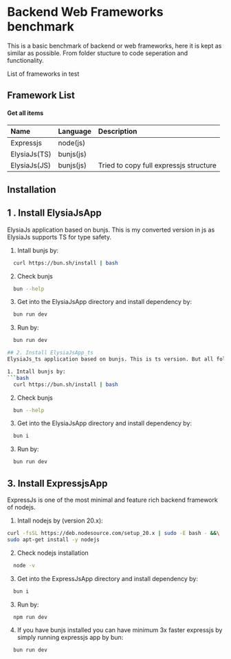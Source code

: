 
# Backend Web Frameworks benchmark

This is a basic benchmark of backend or web frameworks, here it is kept as similar as possible. From folder stucture to code seperation and functionality.

List of frameworks in test


## Framework List

#### Get all items


| Name | Language     | Description                |
| :-------- | :------- | :------------------------- |
| Expressjs | node(js) |   |
| ElysiaJs(TS) | bunjs(js)  |  |
| ElysiaJs(JS) | bunjs(js)  | Tried to copy full expressjs structure |



## Installation

## 1 . Install ElysiaJsApp 
ElysiaJs application based on bunjs. This is my converted version in js as ElysiaJs supports TS for type safety.

1. Intall bunjs by:
```bash
  curl https://bun.sh/install | bash
```
2. Check bunjs
```bash
  bun --help
```
3. Get into the ElysiaJsApp directory and install dependency by:
```bash
  bun run dev
```
3. Run by:
```bash
  bun run dev

## 2. Install ElysiaJsApp_ts 
ElysiaJs_ts application based on bunjs. This is ts version. But all folder structure and functionality has been kept similar.

1. Intall bunjs by:
```bash
  curl https://bun.sh/install | bash
```
2. Check bunjs
```bash
  bun --help
```
3. Get into the ElysiaJsApp directory and install dependency by:
```bash
  bun i
```
3. Run by:
```bash
  bun run dev
```
## 3. Install ExpressjsApp
ExpressJs is one of the most minimal and feature rich backend framework of nodejs. 

1. Intall nodejs by (version 20.x):
```bash
curl -fsSL https://deb.nodesource.com/setup_20.x | sudo -E bash - &&\
sudo apt-get install -y nodejs
```
2. Check nodejs installation
```bash
  node -v
```
3. Get into the ExpressJsApp directory and install dependency by:
```bash
  bun i
```
3. Run by:
```bash
  npm run dev
```
4. If you have bunjs installed you can have minimum 3x faster expressjs by simply running expressjs app by bun:
```bash
  bun run dev
```